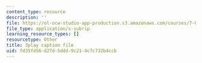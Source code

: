 ```yaml
---
content_type: resource
description: ''
file: https://ol-ocw-studio-app-production.s3.amazonaws.com/courses/7-01sc-fundamentals-of-biology-fall-2011/fd35fd56d27d5ddd9c214c7c732b4ccb_SvjeCxVu2dI.vtt
file_type: application/x-subrip
learning_resource_types: []
resourcetype: Other
title: 3play caption file
uid: fd35fd56-d27d-5ddd-9c21-4c7c732b4ccb
---
```

